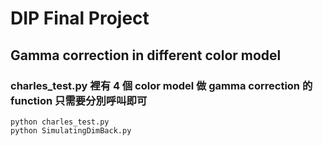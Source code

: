 # DIP Final Project

## Gamma correction in different color model
### charles_test.py 裡有 4 個 color model 做 gamma correction 的 function 只需要分別呼叫即可
```shell
python charles_test.py
python SimulatingDimBack.py
```

